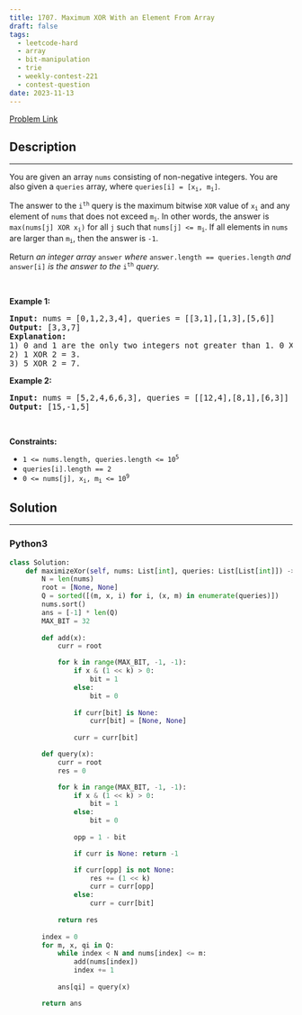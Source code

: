 ```yaml
---
title: 1707. Maximum XOR With an Element From Array
draft: false
tags: 
  - leetcode-hard
  - array
  - bit-manipulation
  - trie
  - weekly-contest-221
  - contest-question
date: 2023-11-13
---
```


[Problem Link](https://leetcode.com/problems/maximum-xor-with-an-element-from-array/)

## Description

---
<p>You are given an array <code>nums</code> consisting of non-negative integers. You are also given a <code>queries</code> array, where <code>queries[i] = [x<sub>i</sub>, m<sub>i</sub>]</code>.</p>

<p>The answer to the <code>i<sup>th</sup></code> query is the maximum bitwise <code>XOR</code> value of <code>x<sub>i</sub></code> and any element of <code>nums</code> that does not exceed <code>m<sub>i</sub></code>. In other words, the answer is <code>max(nums[j] XOR x<sub>i</sub>)</code> for all <code>j</code> such that <code>nums[j] &lt;= m<sub>i</sub></code>. If all elements in <code>nums</code> are larger than <code>m<sub>i</sub></code>, then the answer is <code>-1</code>.</p>

<p>Return <em>an integer array </em><code>answer</code><em> where </em><code>answer.length == queries.length</code><em> and </em><code>answer[i]</code><em> is the answer to the </em><code>i<sup>th</sup></code><em> query.</em></p>

<p>&nbsp;</p>
<p><strong class="example">Example 1:</strong></p>

<pre>
<strong>Input:</strong> nums = [0,1,2,3,4], queries = [[3,1],[1,3],[5,6]]
<strong>Output:</strong> [3,3,7]
<strong>Explanation:</strong>
1) 0 and 1 are the only two integers not greater than 1. 0 XOR 3 = 3 and 1 XOR 3 = 2. The larger of the two is 3.
2) 1 XOR 2 = 3.
3) 5 XOR 2 = 7.
</pre>

<p><strong class="example">Example 2:</strong></p>

<pre>
<strong>Input:</strong> nums = [5,2,4,6,6,3], queries = [[12,4],[8,1],[6,3]]
<strong>Output:</strong> [15,-1,5]
</pre>

<p>&nbsp;</p>
<p><strong>Constraints:</strong></p>

<ul>
	<li><code>1 &lt;= nums.length, queries.length &lt;= 10<sup>5</sup></code></li>
	<li><code>queries[i].length == 2</code></li>
	<li><code>0 &lt;= nums[j], x<sub>i</sub>, m<sub>i</sub> &lt;= 10<sup>9</sup></code></li>
</ul>


## Solution

---
### Python3
``` py title='maximum-xor-with-an-element-from-array'
class Solution:
    def maximizeXor(self, nums: List[int], queries: List[List[int]]) -> List[int]:
        N = len(nums)
        root = [None, None]
        Q = sorted([(m, x, i) for i, (x, m) in enumerate(queries)])
        nums.sort()
        ans = [-1] * len(Q)
        MAX_BIT = 32
        
        def add(x):
            curr = root

            for k in range(MAX_BIT, -1, -1):
                if x & (1 << k) > 0:
                    bit = 1
                else:
                    bit = 0
                
                if curr[bit] is None:
                    curr[bit] = [None, None]
                
                curr = curr[bit]

        def query(x):
            curr = root
            res = 0

            for k in range(MAX_BIT, -1, -1):
                if x & (1 << k) > 0:
                    bit = 1
                else:
                    bit = 0
                
                opp = 1 - bit

                if curr is None: return -1

                if curr[opp] is not None:
                    res += (1 << k)
                    curr = curr[opp]
                else:
                    curr = curr[bit]
            
            return res
        
        index = 0
        for m, x, qi in Q:
            while index < N and nums[index] <= m:
                add(nums[index])
                index += 1
            
            ans[qi] = query(x)

        return ans
```

